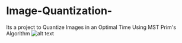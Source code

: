 # Image-Quantization-
Its a project to Quantize Images in an Optimal Time Using MST Prim's Algorithm 
![alt text](https://github.com/mo-musaad/Image-Quantization-/edit/main/Run.PNG?raw=true)
